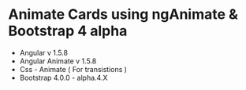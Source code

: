 # Animate Cards using ngAnimate & Bootstrap 4 alpha
* Angular v 1.5.8
* Angular Animate v 1.5.8
* Css - Animate ( For transistions ) 
* Bootstrap 4.0.0 - alpha.4.X

